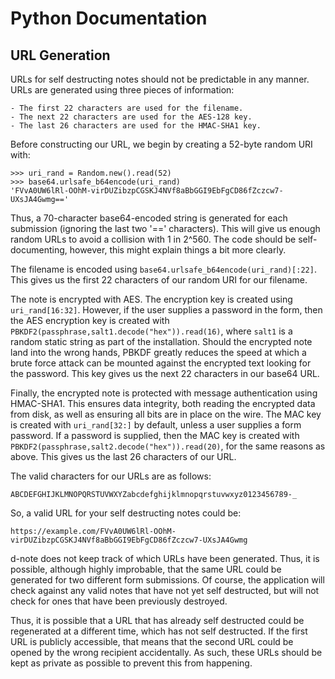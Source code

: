 Python Documentation
====================

URL Generation
--------------

URLs for self destructing notes should not be predictable in any manner. URLs
are generated using three pieces of information:

    - The first 22 characters are used for the filename.
    - The next 22 characters are used for the AES-128 key.
    - The last 26 characters are used for the HMAC-SHA1 key.

Before constructing our URL, we begin by creating a 52-byte random URI with:

    >>> uri_rand = Random.new().read(52)
    >>> base64.urlsafe_b64encode(uri_rand)
    'FVvA0UW6lRl-OOhM-virDUZibzpCGSKJ4NVf8aBbGGI9EbFgCD86fZczcw7-UXsJA4Gwmg=='

Thus, a 70-character base64-encoded string is generated for each
submission (ignoring the last two '==' characters). This will give us enough
random URLs to avoid a collision with 1 in 2^560. The code should be
self-documenting, however, this might explain things a bit more clearly.

The filename is encoded using `base64.urlsafe_b64encode(uri_rand)[:22]`. This
gives us the first 22 characters of our random URI for our filename.

The note is encrypted with AES. The encryption key is created using
`uri_rand[16:32]`. However, if the user supplies a password in the form, then
the AES encryption key is created with
`PBKDF2(passphrase,salt1.decode("hex")).read(16)`, where `salt1` is a random
static string as part of the installation. Should the encrypted note land into
the wrong hands, PBKDF greatly reduces the speed at which a brute force attack
can be mounted against the encrypted text looking for the password. This key
gives us the next 22 characters in our base64 URL.

Finally, the encrypted note is protected with message authentication using
HMAC-SHA1. This ensures data integrity, both reading the encrypted data from
disk, as well as ensuring all bits are in place on the wire. The MAC key is
created with `uri_rand[32:]` by default, unless a user supplies a form password.
If a password is supplied, then the MAC key is created with
`PBKDF2(passphrase,salt2.decode("hex")).read(20)`, for the same reasons as
above. This gives us the last 26 characters of our URL.

The valid characters for our URLs are as follows:

    ABCDEFGHIJKLMNOPQRSTUVWXYZabcdefghijklmnopqrstuvwxyz0123456789-_

So, a valid URL for your self destructing notes could be:

    https://example.com/FVvA0UW6lRl-OOhM-virDUZibzpCGSKJ4NVf8aBbGGI9EbFgCD86fZczcw7-UXsJA4Gwmg

d-note does not keep track of which URLs have been generated. Thus, it is
possible, although highly improbable, that the same URL could be generated
for two different form submissions. Of course, the application will check
against any valid notes that have not yet self destructed, but will not
check for ones that have been previously destroyed.

Thus, it is possible that a URL that has already self destructed could be
regenerated at a different time, which has not self destructed. If the
first URL is publicly accessible, that means that the second URL could be
opened by the wrong recipient accidentally. As such, these URLs should be
kept as private as possible to prevent this from happening.
